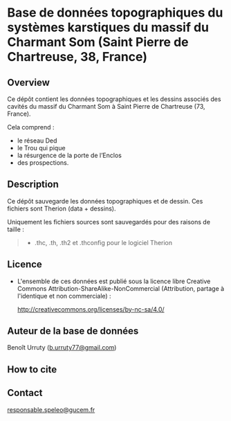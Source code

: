# Base de données topographiques du systèmes karstiques du massif du Charmant Som (Saint Pierre de Chartreuse, 38, France)



## Overview

Ce dépôt contient les données topographiques et les dessins associés des cavités du massif du Charmant Som à Saint Pierre de Chartreuse (73, France). 

Cela comprend :

- le réseau Ded
- le Trou qui pique 
- la résurgence de la porte de l’Enclos
- des prospections.

## Description

Ce dépôt sauvegarde les données topographiques et de dessin. Ces fichiers sont Therion (data + dessins).

Uniquement les fichiers sources sont sauvegardés pour des raisons de taille  :

> - .thc, .th, .th2 et .thconfig pour le logiciel Therion

<!--Cette base de données est hierarchisée en systèmes hydrologiques, puis par zone, puis par cavités, et enfin, pour les cavités importantes, par petits réseaux. Pour obtenir les topographies en plan, coupe et/ou 3D de chaque élément, il faut compiler les différents fichiers Therion thconfig. Pour obtenir les topographies en plan et/ou 3D de l'ensemble d'un système ou de la base de données, il faut compiler les fichiers Therion thconfig parents. Il n'est pas nécessaire d'avoir compilé chaque petite entité auparavant.-->

<!--Aussi, cette base de données topographique est à la base de projets SIG, que ce soit pour la production de cartes propres, ou pour la mise en place d'une application portable sur appareils Android ou iOS. Pour générer ou mettre à jour les différents champs non produits directement par Therion, il faut lancer dans un Terminal le script shell Build-Samoens-SIG.sh. Il faut alors être un peu patient ! Ce script shell fait appel à des scripts Python, qui utilisent le module Fiona, Shapely et alive_progress qui sont à installer préalablement.-->

## Licence

- L'ensemble de ces données est publié sous la licence libre Creative Commons Attribution-ShareAlike-NonCommercial (Attribution, partage à l'identique et non commerciale) :

	http://creativecommons.org/licenses/by-nc-sa/4.0/



## Auteur de la base de données

Benoît Urruty (b.urruty77@gmail.com)



## How to cite



## Contact

[responsable.speleo@gucem.fr](responsable.speleo@gucem.fr )

